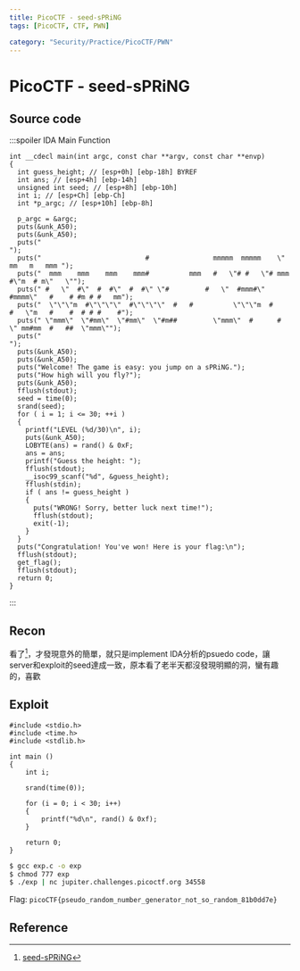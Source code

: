 ```yaml
---
title: PicoCTF - seed-sPRiNG
tags: [PicoCTF, CTF, PWN]

category: "Security/Practice/PicoCTF/PWN"
---
```


# PicoCTF - seed-sPRiNG
## Source code
:::spoiler IDA Main Function
```cpp=
int __cdecl main(int argc, const char **argv, const char **envp)
{
  int guess_height; // [esp+0h] [ebp-18h] BYREF
  int ans; // [esp+4h] [ebp-14h]
  unsigned int seed; // [esp+8h] [ebp-10h]
  int i; // [esp+Ch] [ebp-Ch]
  int *p_argc; // [esp+10h] [ebp-8h]

  p_argc = &argc;
  puts(&unk_A50);
  puts(&unk_A50);
  puts("                                                                             ");
  puts("                          #                mmmmm  mmmmm    \"    mm   m   mmm ");
  puts("  mmm    mmm    mmm    mmm#          mmm   #   \"# #   \"# mmm    #\"m  # m\"   \"");
  puts(" #   \"  #\"  #  #\"  #  #\" \"#         #   \"  #mmm#\" #mmmm\"   #    # #m # #   mm");
  puts("  \"\"\"m  #\"\"\"\"  #\"\"\"\"  #   #          \"\"\"m  #      #   \"m   #    #  # # #    #");
  puts(" \"mmm\"  \"#mm\"  \"#mm\"  \"#m##         \"mmm\"  #      #    \" mm#mm  #   ##  \"mmm\"");
  puts("                                                                             ");
  puts(&unk_A50);
  puts(&unk_A50);
  puts("Welcome! The game is easy: you jump on a sPRiNG.");
  puts("How high will you fly?");
  puts(&unk_A50);
  fflush(stdout);
  seed = time(0);
  srand(seed);
  for ( i = 1; i <= 30; ++i )
  {
    printf("LEVEL (%d/30)\n", i);
    puts(&unk_A50);
    LOBYTE(ans) = rand() & 0xF;
    ans = ans;
    printf("Guess the height: ");
    fflush(stdout);
    __isoc99_scanf("%d", &guess_height);
    fflush(stdin);
    if ( ans != guess_height )
    {
      puts("WRONG! Sorry, better luck next time!");
      fflush(stdout);
      exit(-1);
    }
  }
  puts("Congratulation! You've won! Here is your flag:\n");
  fflush(stdout);
  get_flag();
  fflush(stdout);
  return 0;
}
```
:::
## Recon
看了[^seed-sPRiNG]，才發現意外的簡單，就只是implement IDA分析的psuedo code，讓server和exploit的seed達成一致，原本看了老半天都沒發現明顯的洞，蠻有趣的，喜歡
## Exploit
```cpp=
#include <stdio.h> 
#include <time.h>
#include <stdlib.h> 
  
int main () 
{ 
    int i;
      
    srand(time(0)); 
    
    for (i = 0; i < 30; i++)
    {
        printf("%d\n", rand() & 0xf); 
    }
      
    return 0; 
} 
```
```bash
$ gcc exp.c -o exp
$ chmod 777 exp
$ ./exp | nc jupiter.challenges.picoctf.org 34558
```

Flag: `picoCTF{pseudo_random_number_generator_not_so_random_81b0dd7e}`
## Reference
[^seed-sPRiNG]:[seed-sPRiNG](https://github.com/Dvd848/CTFs/blob/master/2019_picoCTF/seed-sPRiNG.md)